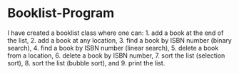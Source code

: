 # Booklist-Program
I have created a booklist class where one can: 1.  add a book at the end of the list, 2. add a book at any location, 3. find a book by ISBN number (binary search), 4. find a book by ISBN number (linear search), 5. delete a book from a location, 6. delete a book by ISBN number, 7. sort the list (selection sort), 8. sort the list (bubble sort), and 9. print the list.
